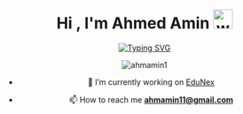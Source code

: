 <div class="banner-text" align="center"><h1 style="align:center">Hi , I'm Ahmed Amin <img src="https://media.giphy.com/media/hvRJCLFzcasrR4ia7z/giphy.gif" style="width:35px"alt="wave" class="wave_img"></h1>

[![Typing SVG](https://readme-typing-svg.demolab.com?font=Fira+Code&pause=1000&center=true&vCenter=true&random=false&width=435&lines=.Net+FullStack+Developer;ITI+Graduate)](https://git.io/typing-svg)


<p align="center"> <img src="https://komarev.com/ghpvc/?username=ahmamin1&label=Profile%20views&color=0e75b6&style=flat" alt="ahmamin1" /> </p>


- 🔭 I’m currently working on [EduNex](https://edu-nex-front.vercel.app/)

- 📫 How to reach me **ahmamin11@gmail.com**


